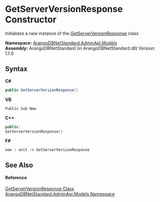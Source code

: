# GetServerVersionResponse Constructor 
 

Initializes a new instance of the <a href="1bd09b06-1ab5-bf38-3bb8-eb0d2d7de073">GetServerVersionResponse</a> class

**Namespace:**&nbsp;<a href="09a5369e-c1cb-35e0-2a36-7817d39ab37d">ArangoDBNetStandard.AdminApi.Models</a><br />**Assembly:**&nbsp;ArangoDBNetStandard (in ArangoDBNetStandard.dll) Version: 1.1.0

## Syntax

**C#**<br />
``` C#
public GetServerVersionResponse()
```

**VB**<br />
``` VB
Public Sub New
```

**C++**<br />
``` C++
public:
GetServerVersionResponse()
```

**F#**<br />
``` F#
new : unit -> GetServerVersionResponse
```


## See Also


#### Reference
<a href="1bd09b06-1ab5-bf38-3bb8-eb0d2d7de073">GetServerVersionResponse Class</a><br /><a href="09a5369e-c1cb-35e0-2a36-7817d39ab37d">ArangoDBNetStandard.AdminApi.Models Namespace</a><br />